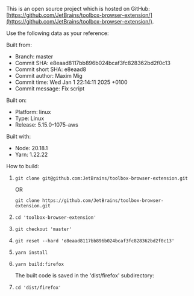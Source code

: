 This is an open source project which is hosted on GitHub: [https://github.com/JetBrains/toolbox-browser-extension/](https://github.com/JetBrains/toolbox-browser-extension/).

Use the following data as your reference:

Built from:

* Branch: master
* Commit SHA: e8eaad8117bb896b024bcaf3fc828362bd2f0c13
* Commit short SHA: e8eaad8
* Commit author: Maxim Mig
* Commit time: Wed Jan 1 22:14:11 2025 +0100
* Commit message: Fix script

Built on:
* Platform: linux
* Type: Linux
* Release: 5.15.0-1075-aws

Built with:
* Node: 20.18.1
* Yarn: 1.22.22

How to build:

1. `git clone git@github.com:JetBrains/toolbox-browser-extension.git`

   OR  

   `git clone https://github.com/JetBrains/toolbox-browser-extension.git`  
2. `cd 'toolbox-browser-extension'`
3. `git checkout 'master'`
4. `git reset --hard 'e8eaad8117bb896b024bcaf3fc828362bd2f0c13'`
5. `yarn install`
6. `yarn build:firefox`

   The built code is saved in the 'dist/firefox' subdirectory:  

7. `cd 'dist/firefox'`